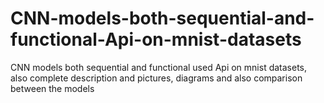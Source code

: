 # CNN-models-both-sequential-and-functional-Api-on-mnist-datasets
CNN models both sequential and functional  used Api on mnist datasets, also complete description and pictures, diagrams and also comparison between the models 
